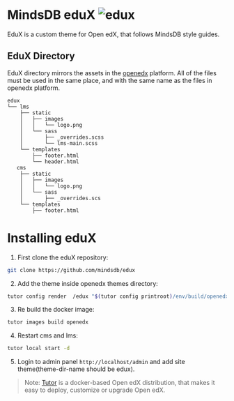 # MindsDB eduX ![edux](https://img.shields.io/badge/Open%20edX-theme-green?style=for-the-badge&logo=appveyor)

EduX is a custom theme for Open edX, that follows MindsDB style guides.

## EduX Directory 

EduX directory mirrors the assets in the [openedx](https://github.com/edx/edx-platform/tree/master/themes) platform. All of the files must be used in the same place, and with the same name as the files in openedx platform.
```
edux
└── lms
    ├── static
    │   ├── images
    │   │   └── logo.png
    │   └── sass
    │       ├── _overrides.scss
    │       └── lms-main.scss
    └── templates
        ├── footer.html
        └── header.html
   cms
    ├── static
    │   ├── images
    │   │   └── logo.png
    │   └── sass
    │       ├── _overrides.scs
    └── templates
        ├── footer.html
```

# Installing eduX
1. First clone the eduX repository:
```sh
git clone https://github.com/mindsdb/edux
```
2. Add the theme inside openedx themes directory:
```sh
tutor config render  /edux "$(tutor config printroot)/env/build/openedx/themes/edux"
```
3. Re build the docker image:
```sh
tutor images build openedx
```
4. Restart cms and lms:
```sh
tutor local start -d
```
5. Login to admin panel `http://localhost/admin` and add site theme(theme-dir-name should be edux). 
> Note: [Tutor](https://docs.tutor.overhang.io/) is a docker-based Open edX distribution, that makes it easy to deploy, customize or upgrade Open edX.
